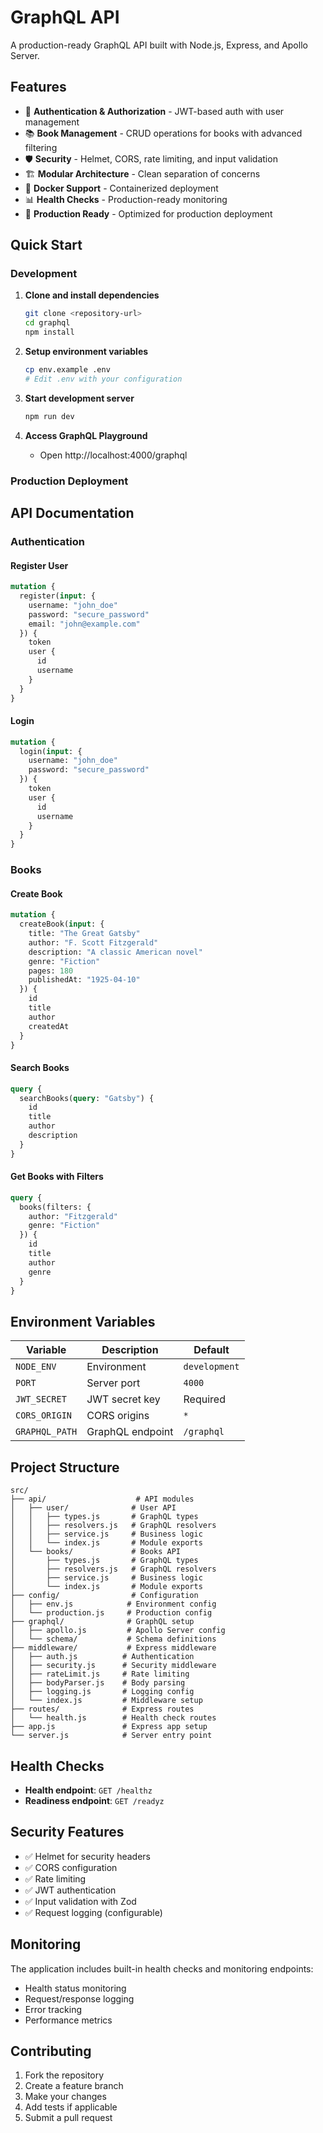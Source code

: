 # GraphQL API

A production-ready GraphQL API built with Node.js, Express, and Apollo Server.

## Features

- 🔐 **Authentication & Authorization** - JWT-based auth with user management
- 📚 **Book Management** - CRUD operations for books with advanced filtering
- 🛡️ **Security** - Helmet, CORS, rate limiting, and input validation
- 🏗️ **Modular Architecture** - Clean separation of concerns
- 🐳 **Docker Support** - Containerized deployment
- 📊 **Health Checks** - Production-ready monitoring
- 🚀 **Production Ready** - Optimized for production deployment

## Quick Start

### Development

1. **Clone and install dependencies**
   ```bash
   git clone <repository-url>
   cd graphql
   npm install
   ```

2. **Setup environment variables**
   ```bash
   cp env.example .env
   # Edit .env with your configuration
   ```

3. **Start development server**
   ```bash
   npm run dev
   ```

4. **Access GraphQL Playground**
   - Open http://localhost:4000/graphql

### Production Deployment

<!-- #### Option 1: Docker Compose (Recommended)

1. **Setup environment**
   ```bash
   cp env.example .env
   # Edit .env with production values
   ```

2. **Deploy with Docker Compose**
   ```bash
   npm run docker:compose:build
   ```

3. **Check deployment**
   ```bash
   npm run health
   ```

#### Option 2: Manual Deployment

1. **Build and start**
   ```bash
   npm run build
   npm run start:prod
   ```

#### Option 3: Using Deployment Script

```bash
./scripts/deploy.sh
``` -->

## API Documentation

### Authentication

#### Register User
```graphql
mutation {
  register(input: {
    username: "john_doe"
    password: "secure_password"
    email: "john@example.com"
  }) {
    token
    user {
      id
      username
    }
  }
}
```

#### Login
```graphql
mutation {
  login(input: {
    username: "john_doe"
    password: "secure_password"
  }) {
    token
    user {
      id
      username
    }
  }
}
```

### Books

#### Create Book
```graphql
mutation {
  createBook(input: {
    title: "The Great Gatsby"
    author: "F. Scott Fitzgerald"
    description: "A classic American novel"
    genre: "Fiction"
    pages: 180
    publishedAt: "1925-04-10"
  }) {
    id
    title
    author
    createdAt
  }
}
```

#### Search Books
```graphql
query {
  searchBooks(query: "Gatsby") {
    id
    title
    author
    description
  }
}
```

#### Get Books with Filters
```graphql
query {
  books(filters: {
    author: "Fitzgerald"
    genre: "Fiction"
  }) {
    id
    title
    author
    genre
  }
}
```

## Environment Variables

| Variable | Description | Default |
|----------|-------------|---------|
| `NODE_ENV` | Environment | `development` |
| `PORT` | Server port | `4000` |
| `JWT_SECRET` | JWT secret key | Required |
| `CORS_ORIGIN` | CORS origins | `*` |
| `GRAPHQL_PATH` | GraphQL endpoint | `/graphql` |

## Project Structure

```
src/
├── api/                    # API modules
│   ├── user/              # User API
│   │   ├── types.js       # GraphQL types
│   │   ├── resolvers.js   # GraphQL resolvers
│   │   ├── service.js     # Business logic
│   │   └── index.js       # Module exports
│   └── books/             # Books API
│       ├── types.js       # GraphQL types
│       ├── resolvers.js   # GraphQL resolvers
│       ├── service.js     # Business logic
│       └── index.js       # Module exports
├── config/                # Configuration
│   ├── env.js            # Environment config
│   └── production.js     # Production config
├── graphql/              # GraphQL setup
│   ├── apollo.js         # Apollo Server config
│   └── schema/           # Schema definitions
├── middleware/           # Express middleware
│   ├── auth.js          # Authentication
│   ├── security.js      # Security middleware
│   ├── rateLimit.js     # Rate limiting
│   ├── bodyParser.js    # Body parsing
│   ├── logging.js       # Logging config
│   └── index.js         # Middleware setup
├── routes/              # Express routes
│   └── health.js        # Health check routes
├── app.js               # Express app setup
└── server.js            # Server entry point
```

<!-- ## Docker Commands

```bash
# Build image
npm run docker:build

# Run container
npm run docker:run

# Start with docker-compose
npm run docker:compose

# View logs
npm run docker:logs

# Stop containers
npm run docker:down
``` -->

## Health Checks

- **Health endpoint**: `GET /healthz`
- **Readiness endpoint**: `GET /readyz`

## Security Features

- ✅ Helmet for security headers
- ✅ CORS configuration
- ✅ Rate limiting
- ✅ JWT authentication
- ✅ Input validation with Zod
- ✅ Request logging (configurable)

## Monitoring

The application includes built-in health checks and monitoring endpoints:

- Health status monitoring
- Request/response logging
- Error tracking
- Performance metrics

## Contributing

1. Fork the repository
2. Create a feature branch
3. Make your changes
4. Add tests if applicable
5. Submit a pull request

